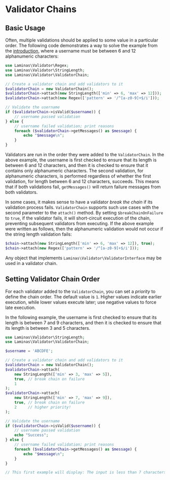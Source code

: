 # Validator Chains

## Basic Usage

Often, multiple validations should be applied to some value in a particular
order. The following code demonstrates a way to solve the example from the
[introduction](intro.md), where a username must be between 6 and 12 alphanumeric
characters:

```php
use Laminas\Validator\Regex;
use Laminas\Validator\StringLength;
use Laminas\Validator\ValidatorChain;

// Create a validator chain and add validators to it
$validatorChain = new ValidatorChain();
$validatorChain->attach(new StringLength(['min' => 6, 'max' => 12]));
$validatorChain->attach(new Regex(['pattern' => '/^[a-z0-9]+$/i']));

// Validate the username
if ($validatorChain->isValid($username)) {
    // username passed validation
} else {
    // username failed validation; print reasons
    foreach ($validatorChain->getMessages() as $message) {
        echo "$message\n";
    }
}
```

Validators are run in the order they were added to the `ValidatorChain`. In the
above example, the username is first checked to ensure that its length is
between 6 and 12 characters, and then it is checked to ensure that it contains
only alphanumeric characters. The second validation, for alphanumeric
characters, is performed regardless of whether the first validation, for length
between 6 and 12 characters, succeeds. This means that if both validations fail,
`getMessages()` will return failure messages from both validators.

In some cases, it makes sense to have a validator *break the chain* if its
validation process fails. `ValidatorChain` supports such use cases with the
second parameter to the `attach()` method. By setting `$breakChainOnFailure` to
`true`, if the validator fails, it will short-circuit execution of the chain,
preventing subsequent validators from executing.  If the above example were
written as follows, then the alphanumeric validation would not occur if the
string length validation fails:

```php
$chain->attach(new StringLength(['min' => 6, 'max' => 12]), true);
$chain->attach(new Regex(['pattern' => '/^[a-z0-9]+$/i']));
```

Any object that implements `Laminas\Validator\ValidatorInterface` may be used in a
validator chain.

## Setting Validator Chain Order

For each validator added to the `ValidatorChain`, you can set a *priority* to
define the chain order. The default value is `1`. Higher values indicate earlier
execution, while lower values execute later; use negative values to force late
execution.

In the following example, the username is first checked to ensure that its
length is between 7 and 9 characters, and then it is checked to ensure that its
length is between 3 and 5 characters.

```php
use Laminas\Validator\StringLength;
use Laminas\Validator\ValidatorChain;

$username = 'ABCDFE';

// Create a validator chain and add validators to it
$validatorChain = new ValidatorChain();
$validatorChain->attach(
    new StringLength(['min' => 3, 'max' => 5]),
    true, // break chain on failure
    1
);
$validatorChain->attach(
    new StringLength(['min' => 7, 'max' => 9]),
    true, // break chain on failure
    2     // higher priority!
);

// Validate the username
if ($validatorChain->isValid($username)) {
    // username passed validation
    echo "Success";
} else {
    // username failed validation; print reasons
    foreach ($validatorChain->getMessages() as $message) {
        echo "$message\n";
    }
}

// This first example will display: The input is less than 7 characters long
```

